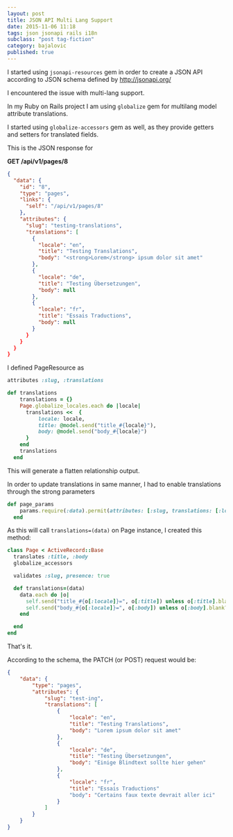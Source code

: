 ```yaml
---
layout: post
title: JSON API Multi Lang Support
date: 2015-11-06 11:18
tags: json jsonapi rails i18n
subclass: "post tag-fiction"
category: bajalovic
published: true
---
```



I started using `jsonapi-resources` gem in order to create a JSON API according to JSON schema  defined by http://jsonapi.org/

I encountered the issue with multi-lang support. 

In my Ruby on Rails project I am using `globalize` gem for multilang model attribute translations.

I started using `globalize-accessors` gem as well, as they provide getters and setters for translated fields.

This is the JSON response for 

**GET /api/v1/pages/8**

~~~json
{
  "data": {
    "id": "8",
    "type": "pages",
    "links": {
      "self": "/api/v1/pages/8"
    },
    "attributes": {
      "slug": "testing-translations",
      "translations": [
        {
          "locale": "en",
          "title": "Testing Translations",
          "body": "<strong>Lorem</strong> ipsum dolor sit amet"
        },
        {
          "locale": "de",
          "title": "Testing Übersetzungen",
          "body": null
        },
        {
          "locale": "fr",
          "title": "Essais Traductions",
          "body": null
        }
      }
    }
  }
}
~~~

I defined PageResource  as

~~~ruby
attributes :slug, :translations

def translations
    translations = {}
    Page.globalize_locales.each do |locale|
      translations <<  {
          locale: locale,
          title: @model.send("title_#{locale}"),
          body: @model.send("body_#{locale}")
      }
    end
    translations
  end
~~~

This will generate a flatten relationship output. 

In order to update translations in same manner, I had to enable translations through the strong parameters

~~~ruby
def page_params
    params.require(:data).permit(attributes: [:slug, translations: [:locale, :title, :body]])
  end
~~~

As this will call `translations=(data)` on Page instance, I created this method:

~~~ruby
class Page < ActiveRecord::Base
  translates :title, :body
  globalize_accessors

  validates :slug, presence: true

  def translations=(data)
    data.each do |o|
      self.send("title_#{o[:locale]}=", o[:title]) unless o[:title].blank?
      self.send("body_#{o[:locale]}=", o[:body]) unless o[:body].blank?
    end

  end
end

~~~

That's it.

According to the schema, the PATCH (or POST) request would be:

~~~json
{
    "data": {
        "type": "pages",
        "attributes": {
            "slug": "test-ing",
            "translations": [
                {
                    "locale": "en",
                    "title": "Testing Translations",
                    "body": "Lorem ipsum dolor sit amet"
                },
                {
                    "locale": "de",
                    "title": "Testing Übersetzungen",
                    "body": "Einige Blindtext sollte hier gehen"
                },
                {
                    "locale": "fr",
                    "title": "Essais Traductions"
                    "body": "Certains faux texte devrait aller ici"
                }
            ]
        }
    }
}
~~~
